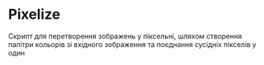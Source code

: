 # Pixelize
Скрипт для перетворення зображень у піксельні, шляхом створення палітри кольорів зі вхідного зображення та поєднання сусідніх пікселів у один
